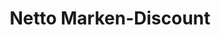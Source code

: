 ---
title: "Netto Marken-Discount"
url: /essen/netto-marken-discount-stauderstrasse/
shop: Supermarkt
---